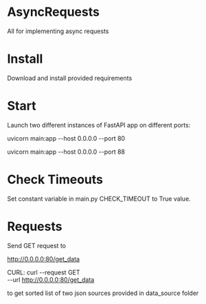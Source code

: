 # AsyncRequests
All for implementing async requests

# Install
Download and install provided requirements

# Start
Launch two different instances of FastAPI app on different ports:

uvicorn main:app --host 0.0.0.0 --port 80

uvicorn main:app --host 0.0.0.0 --port 88

# Check Timeouts
Set constant variable in main.py CHECK_TIMEOUT to True value.

# Requests
Send GET request to

http://0.0.0.0:80/get_data

CURL:
curl --request GET \
  --url http://0.0.0.0:80/get_data

to get sorted list of two json sources provided in data_source folder
